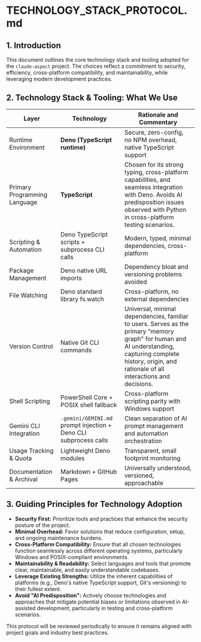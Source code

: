 # TECHNOLOGY_STACK_PROTOCOL.md

## 1. Introduction

This document outlines the core technology stack and tooling adopted for the `claude-aspect` project. The choices reflect a commitment to security, efficiency, cross-platform compatibility, and maintainability, while leveraging modern development practices.

## 2. Technology Stack & Tooling: What We Use

| Layer | Technology | Rationale and Commentary |
|---|---|---|
| Runtime Environment | **Deno (TypeScript runtime)** | Secure, zero-config, no NPM overhead, native TypeScript support |
| Primary Programming Language| **TypeScript** | Chosen for its strong typing, cross-platform capabilities, and seamless integration with Deno. Avoids AI predisposition issues observed with Python in cross-platform testing scenarios. |
| Scripting & Automation | Deno TypeScript scripts + subprocess CLI calls | Modern, typed, minimal dependencies, cross-platform |
| Package Management | Deno native URL imports | Dependency bloat and versioning problems avoided |
| File Watching | Deno standard library fs.watch | Cross-platform, no external dependencies |
| Version Control | Native Git CLI commands | Universal, minimal dependencies, familiar to users. Serves as the primary "memory graph" for human and AI understanding, capturing complete history, origin, and rationale of all interactions and decisions. |
| Shell Scripting | PowerShell Core + POSIX shell fallback | Cross-platform scripting parity with Windows support |
| Gemini CLI Integration | `.gemini/GEMINI.md` prompt injection + Deno CLI subprocess calls | Clean separation of AI prompt management and automation orchestration |
| Usage Tracking & Quota | Lightweight Deno modules | Transparent, small footprint monitoring |
| Documentation & Archival | Markdown + GitHub Pages | Universally understood, versioned, approachable |

## 3. Guiding Principles for Technology Adoption

*   **Security First:** Prioritize tools and practices that enhance the security posture of the project.
*   **Minimal Overhead:** Favor solutions that reduce configuration, setup, and ongoing maintenance burdens.
*   **Cross-Platform Compatibility:** Ensure that all chosen technologies function seamlessly across different operating systems, particularly Windows and POSIX-compliant environments.
*   **Maintainability & Readability:** Select languages and tools that promote clear, maintainable, and easily understandable codebases.
*   **Leverage Existing Strengths:** Utilize the inherent capabilities of platforms (e.g., Deno's native TypeScript support, Git's versioning) to their fullest extent.
*   **Avoid "AI Predisposition":** Actively choose technologies and approaches that mitigate potential biases or limitations observed in AI-assisted development, particularly in testing and cross-platform scenarios.

This protocol will be reviewed periodically to ensure it remains aligned with project goals and industry best practices.